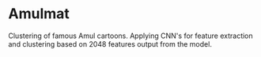# Amulmat
Clustering of famous Amul cartoons. Applying CNN's for feature extraction and clustering based on 2048 features output from the model.
